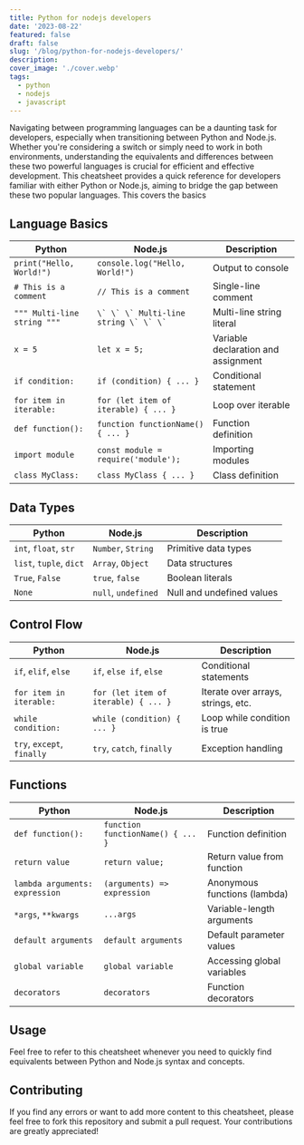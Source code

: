 ```yaml
---
title: Python for nodejs developers
date: '2023-08-22'
featured: false
draft: false
slug: '/blog/python-for-nodejs-developers/'
description:
cover_image: './cover.webp'
tags:
  - python
  - nodejs
  - javascript
---
```


Navigating between programming languages can be a daunting task for developers, especially when transitioning between Python and Node.js. Whether you're considering a switch or simply need to work in both environments, understanding the equivalents and differences between these two powerful languages is crucial for efficient and effective development.
This cheatsheet provides a quick reference for developers familiar with either Python or Node.js, aiming to bridge the gap between these two popular languages.
This covers the basics

## Language Basics

| **Python**                  | **Node.js**                               | **Description**                     |
| --------------------------- | ----------------------------------------- | ----------------------------------- |
| `print("Hello, World!")`    | `console.log("Hello, World!")`            | Output to console                   |
| `# This is a comment`       | `// This is a comment`                    | Single-line comment                 |
| `""" Multi-line string """` | `` \` \` \` Multi-line string \` \` \` `` | Multi-line string literal           |
| `x = 5`                     | `let x = 5;`                              | Variable declaration and assignment |
| `if condition:`             | `if (condition) { ... }`                  | Conditional statement               |
| `for item in iterable:`     | `for (let item of iterable) { ... }`      | Loop over iterable                  |
| `def function():`           | `function functionName() { ... }`         | Function definition                 |
| `import module`             | `const module = require('module');`       | Importing modules                   |
| `class MyClass:`            | `class MyClass { ... }`                   | Class definition                    |

## Data Types

| **Python**              | **Node.js**         | **Description**           |
| ----------------------- | ------------------- | ------------------------- |
| `int`, `float`, `str`   | `Number`, `String`  | Primitive data types      |
| `list`, `tuple`, `dict` | `Array`, `Object`   | Data structures           |
| `True`, `False`         | `true`, `false`     | Boolean literals          |
| `None`                  | `null`, `undefined` | Null and undefined values |

## Control Flow

| **Python**                 | **Node.js**                          | **Description**                    |
| -------------------------- | ------------------------------------ | ---------------------------------- |
| `if`, `elif`, `else`       | `if`, `else if`, `else`              | Conditional statements             |
| `for item in iterable:`    | `for (let item of iterable) { ... }` | Iterate over arrays, strings, etc. |
| `while condition:`         | `while (condition) { ... }`          | Loop while condition is true       |
| `try`, `except`, `finally` | `try`, `catch`, `finally`            | Exception handling                 |

## Functions

| **Python**                     | **Node.js**                       | **Description**              |
| ------------------------------ | --------------------------------- | ---------------------------- |
| `def function():`              | `function functionName() { ... }` | Function definition          |
| `return value`                 | `return value;`                   | Return value from function   |
| `lambda arguments: expression` | `(arguments) => expression`       | Anonymous functions (lambda) |
| `*args`, `**kwargs`            | `...args`                         | Variable-length arguments    |
| `default arguments`            | `default arguments`               | Default parameter values     |
| `global variable`              | `global variable`                 | Accessing global variables   |
| `decorators`                   | `decorators`                      | Function decorators          |

## Usage

Feel free to refer to this cheatsheet whenever you need to quickly find equivalents between Python and Node.js syntax and concepts.

## Contributing

If you find any errors or want to add more content to this cheatsheet, please feel free to fork this repository and submit a pull request. Your contributions are greatly appreciated!
